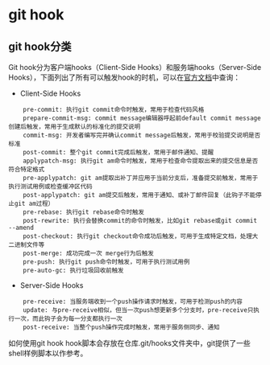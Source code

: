 # git hook

## git hook分类
Git hook分为客户端hooks（Client-Side Hooks）和服务端hooks（Server-Side Hooks），下面列出了所有可以触发hook的时机，可以在[官方文档](https://git-scm.com/docs/githooks)中查询：

- Client-Side Hooks
```
    pre-commit: 执行git commit命令时触发，常用于检查代码风格
    prepare-commit-msg: commit message编辑器呼起前default commit message创建后触发，常用于生成默认的标准化的提交说明
    commit-msg: 开发者编写完并确认commit message后触发，常用于校验提交说明是否标准
    post-commit: 整个git commit完成后触发，常用于邮件通知、提醒
    applypatch-msg: 执行git am命令时触发，常用于检查命令提取出来的提交信息是否符合特定格式
    pre-applypatch: git am提取出补丁并应用于当前分支后，准备提交前触发，常用于执行测试用例或检查缓冲区代码
    post-applypatch: git am提交后触发，常用于通知、或补丁邮件回复（此钩子不能停止git am过程）
    pre-rebase: 执行git rebase命令时触发
    post-rewrite: 执行会替换commit的命令时触发，比如git rebase或git commit --amend
    post-checkout: 执行git checkout命令成功后触发，可用于生成特定文档，处理大二进制文件等
    post-merge: 成功完成一次 merge行为后触发
    pre-push: 执行git push命令时触发，可用于执行测试用例
    pre-auto-gc: 执行垃圾回收前触发
```

- Server-Side Hooks
```
    pre-receive: 当服务端收到一个push操作请求时触发，可用于检测push的内容
    update: 与pre-receive相似，但当一次push想更新多个分支时，pre-receive只执行一次，而此钩子会为每一分支都执行一次
    post-receive: 当整个push操作完成时触发，常用于服务侧同步、通知
```


如何使用git hook
hook脚本会存放在仓库.git/hooks文件夹中，git提供了一些shell样例脚本以作参考。
